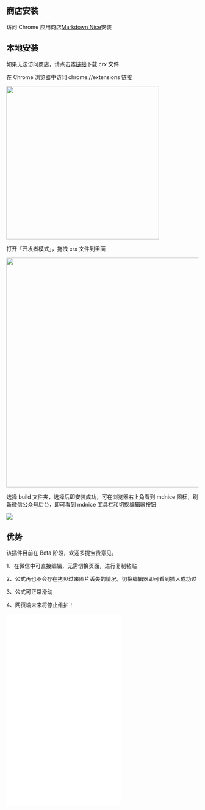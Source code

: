 ## 商店安装

访问 Chrome 应用商店[Markdown Nice](https://chrome.google.com/webstore/detail/markdown-nice/blndbjkicjhcbpldeamfbdoeekcbampi)安装

## 本地安装

如果无法访问商店，请点击[本链接](https://my-wechat.mdnice.com/mdnice_v1_0_5.crx)下载 crx 文件

在 Chrome 浏览器中访问 chrome://extensions 链接

<img width="400" src="https://imgkr.cn-bj.ufileos.com/276e7632-3d72-49b9-ba01-08527e3a11db.png" />

打开「开发者模式」，拖拽 crx 文件到里面

<img width="600" src="https://imgkr.cn-bj.ufileos.com/c9a10c5c-5136-44a5-9032-e89da3de9a3a.png" />

选择 build 文件夹，选择后即安装成功，可在浏览器右上角看到 mdnice 图标，刷新微信公众号后台，即可看到 mdnice 工具栏和切换编辑器按钮

![](https://imgkr.cn-bj.ufileos.com/d132f235-c440-4738-9c2c-98b699c8af95.png)

## 优势

该插件目前在 Beta 阶段，欢迎多提宝贵意见。

1、在微信中可直接编辑，无需切换页面，进行复制粘贴

2、公式再也不会存在拷贝过来图片丢失的情况，切换编辑器即可看到插入成功过

3、公式可正常滑动

4、网页端未来将停止维护！

<iframe src="//player.bilibili.com/player.html?aid=94637037&cid=161554280&page=1" scrolling="no" border="0" frameborder="no" framespacing="0" allowfullscreen="true" height="500"> </iframe>
